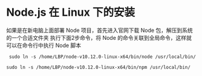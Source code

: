 # Node.js 在 Linux 下的安装


如果是在新电脑上面部署 Node 项目，首先进入官网下载 Node 包，解压到系统的一个合适文件夹
执行下面2步命令，将 Node 的命令关联到全局命令，这样就可以在命令行中执行 Node 脚本

```
 sudo ln -s /home/LBP/node-v10.12.0-linux-x64/bin/node /usr/local/bin/

sudo ln -s /home/LBP/node-v10.12.0-linux-x64/bin/npm /usr/local/bin/